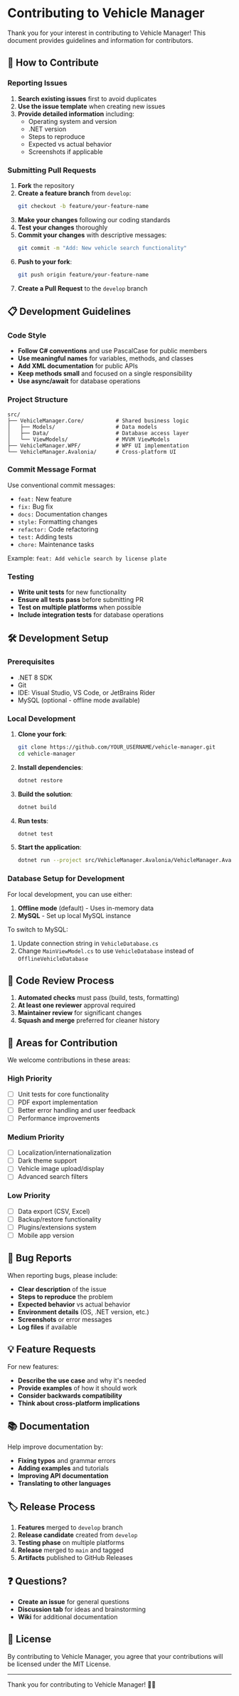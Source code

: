 # Contributing to Vehicle Manager

Thank you for your interest in contributing to Vehicle Manager! This document provides guidelines and information for contributors.

## 🤝 How to Contribute

### Reporting Issues

1. **Search existing issues** first to avoid duplicates
2. **Use the issue template** when creating new issues
3. **Provide detailed information** including:
   - Operating system and version
   - .NET version
   - Steps to reproduce
   - Expected vs actual behavior
   - Screenshots if applicable

### Submitting Pull Requests

1. **Fork** the repository
2. **Create a feature branch** from `develop`:
   ```bash
   git checkout -b feature/your-feature-name
   ```
3. **Make your changes** following our coding standards
4. **Test your changes** thoroughly
5. **Commit your changes** with descriptive messages:
   ```bash
   git commit -m "Add: New vehicle search functionality"
   ```
6. **Push to your fork**:
   ```bash
   git push origin feature/your-feature-name
   ```
7. **Create a Pull Request** to the `develop` branch

## 📋 Development Guidelines

### Code Style

- **Follow C# conventions** and use PascalCase for public members
- **Use meaningful names** for variables, methods, and classes
- **Add XML documentation** for public APIs
- **Keep methods small** and focused on a single responsibility
- **Use async/await** for database operations

### Project Structure

```
src/
├── VehicleManager.Core/          # Shared business logic
│   ├── Models/                   # Data models
│   ├── Data/                     # Database access layer
│   └── ViewModels/               # MVVM ViewModels
├── VehicleManager.WPF/           # WPF UI implementation
└── VehicleManager.Avalonia/      # Cross-platform UI
```

### Commit Message Format

Use conventional commit messages:

- `feat:` New feature
- `fix:` Bug fix
- `docs:` Documentation changes
- `style:` Formatting changes
- `refactor:` Code refactoring
- `test:` Adding tests
- `chore:` Maintenance tasks

Example: `feat: Add vehicle search by license plate`

### Testing

- **Write unit tests** for new functionality
- **Ensure all tests pass** before submitting PR
- **Test on multiple platforms** when possible
- **Include integration tests** for database operations

## 🛠️ Development Setup

### Prerequisites

- .NET 8 SDK
- Git
- IDE: Visual Studio, VS Code, or JetBrains Rider
- MySQL (optional - offline mode available)

### Local Development

1. **Clone your fork**:
   ```bash
   git clone https://github.com/YOUR_USERNAME/vehicle-manager.git
   cd vehicle-manager
   ```

2. **Install dependencies**:
   ```bash
   dotnet restore
   ```

3. **Build the solution**:
   ```bash
   dotnet build
   ```

4. **Run tests**:
   ```bash
   dotnet test
   ```

5. **Start the application**:
   ```bash
   dotnet run --project src/VehicleManager.Avalonia/VehicleManager.Avalonia
   ```

### Database Setup for Development

For local development, you can use either:

1. **Offline mode** (default) - Uses in-memory data
2. **MySQL** - Set up local MySQL instance

To switch to MySQL:
1. Update connection string in `VehicleDatabase.cs`
2. Change `MainViewModel.cs` to use `VehicleDatabase` instead of `OfflineVehicleDatabase`

## 📝 Code Review Process

1. **Automated checks** must pass (build, tests, formatting)
2. **At least one reviewer** approval required
3. **Maintainer review** for significant changes
4. **Squash and merge** preferred for cleaner history

## 🎯 Areas for Contribution

We welcome contributions in these areas:

### High Priority
- [ ] Unit tests for core functionality
- [ ] PDF export implementation
- [ ] Better error handling and user feedback
- [ ] Performance improvements

### Medium Priority
- [ ] Localization/internationalization
- [ ] Dark theme support
- [ ] Vehicle image upload/display
- [ ] Advanced search filters

### Low Priority
- [ ] Data export (CSV, Excel)
- [ ] Backup/restore functionality
- [ ] Plugins/extensions system
- [ ] Mobile app version

## 🐛 Bug Reports

When reporting bugs, please include:

- **Clear description** of the issue
- **Steps to reproduce** the problem
- **Expected behavior** vs actual behavior
- **Environment details** (OS, .NET version, etc.)
- **Screenshots** or error messages
- **Log files** if available

## 💡 Feature Requests

For new features:

- **Describe the use case** and why it's needed
- **Provide examples** of how it should work
- **Consider backwards compatibility**
- **Think about cross-platform implications**

## 📚 Documentation

Help improve documentation by:

- **Fixing typos** and grammar errors
- **Adding examples** and tutorials
- **Improving API documentation**
- **Translating to other languages**

## 🏷️ Release Process

1. **Features** merged to `develop` branch
2. **Release candidate** created from `develop`
3. **Testing phase** on multiple platforms
4. **Release** merged to `main` and tagged
5. **Artifacts** published to GitHub Releases

## ❓ Questions?

- **Create an issue** for general questions
- **Discussion tab** for ideas and brainstorming
- **Wiki** for additional documentation

## 📄 License

By contributing to Vehicle Manager, you agree that your contributions will be licensed under the MIT License.

---

Thank you for contributing to Vehicle Manager! 🚗✨